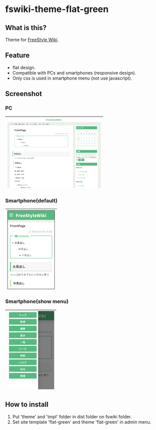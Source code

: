 # fswiki-theme-flat-green

## What is this?

Theme for [FreeStyle Wiki](http://fswiki.osdn.jp/cgi-bin/wiki.cgi).

## Feature

- flat design.
- Compatible with PCs and smartphones (responsive design).
- Only css is used in smartphone menu (not use javascript).

## Screenshot

### PC
|<img src="https://github.com/shimamu/fswiki-theme-flat-green/blob/main/images/screenshot_pc.png" width="300px">|
|:-:|

### Smartphone(default)

|<img src="https://github.com/shimamu/fswiki-theme-flat-green/blob/main/images/screenshot_smartphone01.png" width="150px" style="border: 1px solid #333">|
|:-:|

### Smartphone(show menu)

|<img src="https://github.com/shimamu/fswiki-theme-flat-green/blob/main/images/screenshot_smartphone02.png" width="150px">|
|:-:|

## How to install

1. Put 'theme' and 'tmpl' folder in dist folder on fswiki folder.
2. Set site template 'flat-green' and theme 'flat-green' in admin menu.
